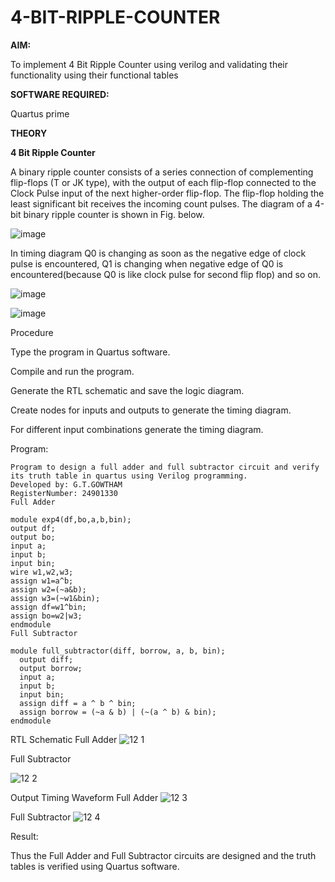 # 4-BIT-RIPPLE-COUNTER

**AIM:**

To implement  4 Bit Ripple Counter using verilog and validating their functionality using their functional tables

**SOFTWARE REQUIRED:**

Quartus prime

**THEORY**

**4 Bit Ripple Counter**

A binary ripple counter consists of a series connection of complementing flip-flops (T or JK type), with the output of each flip-flop connected to the Clock Pulse input of the next higher-order flip-flop. The flip-flop holding the least significant bit receives the incoming count pulses. The diagram of a 4-bit binary ripple counter is shown in Fig. below.

![image](https://github.com/naavaneetha/4-BIT-RIPPLE-COUNTER/assets/154305477/cb4b74d4-31ab-4359-95d0-d22e67daba13)

In timing diagram Q0 is changing as soon as the negative edge of clock pulse is encountered, Q1 is changing when negative edge of Q0 is encountered(because Q0 is like clock pulse for second flip flop) and so on.

![image](https://github.com/naavaneetha/4-BIT-RIPPLE-COUNTER/assets/154305477/a573a7d6-014e-4e54-93e6-e2ac9530960b)

![image](https://github.com/naavaneetha/4-BIT-RIPPLE-COUNTER/assets/154305477/85e1958a-2fc1-49bb-9a9f-d58ccbf3663c)

Procedure

Type the program in Quartus software.

Compile and run the program.

Generate the RTL schematic and save the logic diagram.

Create nodes for inputs and outputs to generate the timing diagram.

For different input combinations generate the timing diagram.

Program:
```
Program to design a full adder and full subtractor circuit and verify its truth table in quartus using Verilog programming. 
Developed by: G.T.GOWTHAM
RegisterNumber: 24901330
Full Adder

module exp4(df,bo,a,b,bin);
output df;
output bo;
input a;
input b;
input bin;
wire w1,w2,w3;
assign w1=a^b;
assign w2=(~a&b);
assign w3=(~w1&bin);
assign df=w1^bin;
assign bo=w2|w3;
endmodule
Full Subtractor

module full_subtractor(diff, borrow, a, b, bin);
  output diff;
  output borrow;
  input a;
  input b;
  input bin;
  assign diff = a ^ b ^ bin;
  assign borrow = (~a & b) | (~(a ^ b) & bin);
endmodule
```
RTL Schematic Full Adder
![12 1](https://github.com/user-attachments/assets/a343f20a-52bd-4968-b7c3-d0aea8f8dcee)

Full Subtractor 

![12 2](https://github.com/user-attachments/assets/82e6f70e-7896-4e5c-93ee-01ffeab385f7)

Output Timing Waveform Full Adder
![12 3](https://github.com/user-attachments/assets/dfa81746-0a9f-4998-b073-c5f963a63cfe)

Full Subtractor 
![12 4](https://github.com/user-attachments/assets/34c4f73a-78e9-455f-9eb1-71d082441d68)

Result:

Thus the Full Adder and Full Subtractor circuits are designed and the truth tables is verified using Quartus software.
